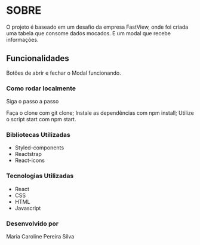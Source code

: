 # SOBRE

O projeto é baseado em um desafio da empresa FastView, onde 
foi criada uma tabela que consome dados mocados.
E um modal que recebe informações.

## Funcionalidades

Botões de abrir e fechar o Modal funcionando.

### Como rodar localmente

Siga o passo a passo

Faça o clone com git clone;
Instale as dependências com npm install;
Utilize o script start com npm start.

### Bibliotecas Utilizadas

- Styled-components
- Reactstrap
- React-icons

### Tecnologias Utilizadas

- React
- CSS
- HTML
- Javascript

### Desenvolvido por
Maria Caroline Pereira Silva
